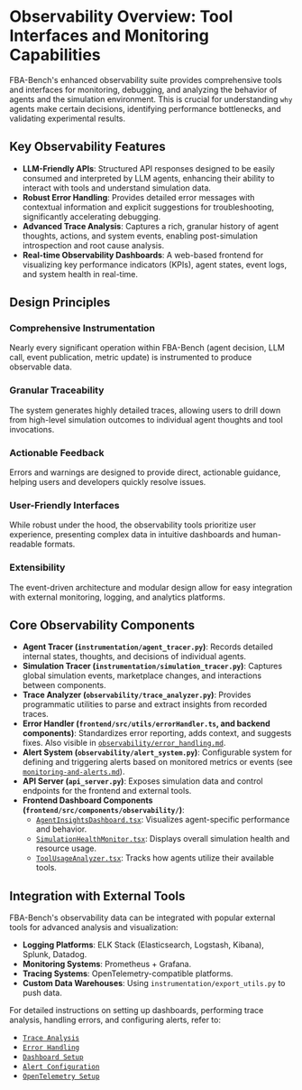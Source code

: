 # Observability Overview: Tool Interfaces and Monitoring Capabilities

FBA-Bench's enhanced observability suite provides comprehensive tools and interfaces for monitoring, debugging, and analyzing the behavior of agents and the simulation environment. This is crucial for understanding `why` agents make certain decisions, identifying performance bottlenecks, and validating experimental results.

## Key Observability Features

-   **LLM-Friendly APIs**: Structured API responses designed to be easily consumed and interpreted by LLM agents, enhancing their ability to interact with tools and understand simulation data.
-   **Robust Error Handling**: Provides detailed error messages with contextual information and explicit suggestions for troubleshooting, significantly accelerating debugging.
-   **Advanced Trace Analysis**: Captures a rich, granular history of agent thoughts, actions, and system events, enabling post-simulation introspection and root cause analysis.
-   **Real-time Observability Dashboards**: A web-based frontend for visualizing key performance indicators (KPIs), agent states, event logs, and system health in real-time.

## Design Principles

### Comprehensive Instrumentation
Nearly every significant operation within FBA-Bench (agent decision, LLM call, event publication, metric update) is instrumented to produce observable data.

### Granular Traceability
The system generates highly detailed traces, allowing users to drill down from high-level simulation outcomes to individual agent thoughts and tool invocations.

### Actionable Feedback
Errors and warnings are designed to provide direct, actionable guidance, helping users and developers quickly resolve issues.

### User-Friendly Interfaces
While robust under the hood, the observability tools prioritize user experience, presenting complex data in intuitive dashboards and human-readable formats.

### Extensibility
The event-driven architecture and modular design allow for easy integration with external monitoring, logging, and analytics platforms.

## Core Observability Components

-   **Agent Tracer (`instrumentation/agent_tracer.py`)**: Records detailed internal states, thoughts, and decisions of individual agents.
-   **Simulation Tracer (`instrumentation/simulation_tracer.py`)**: Captures global simulation events, marketplace changes, and interactions between components.
-   **Trace Analyzer (`observability/trace_analyzer.py`)**: Provides programmatic utilities to parse and extract insights from recorded traces.
-   **Error Handler (`frontend/src/utils/errorHandler.ts`, and backend components)**: Standardizes error reporting, adds context, and suggests fixes. Also visible in [`observability/error_handling.md`](error-handling.md).
-   **Alert System (`observability/alert_system.py`)**: Configurable system for defining and triggering alerts based on monitored metrics or events (see [`monitoring-and-alerts.md`](../infrastructure/monitoring-and-alerts.md)).
-   **API Server (`api_server.py`)**: Exposes simulation data and control endpoints for the frontend and external tools.
-   **Frontend Dashboard Components (`frontend/src/components/observability/`)**:
    -   [`AgentInsightsDashboard.tsx`](frontend/src/components/observability/AgentInsightsDashboard.tsx): Visualizes agent-specific performance and behavior.
    -   [`SimulationHealthMonitor.tsx`](frontend/src/components/observability/SimulationHealthMonitor.tsx): Displays overall simulation health and resource usage.
    -   [`ToolUsageAnalyzer.tsx`](frontend/src/components/observability/ToolUsageAnalyzer.tsx): Tracks how agents utilize their available tools.

## Integration with External Tools

FBA-Bench's observability data can be integrated with popular external tools for advanced analysis and visualization:
-   **Logging Platforms**: ELK Stack (Elasticsearch, Logstash, Kibana), Splunk, Datadog.
-   **Monitoring Systems**: Prometheus + Grafana.
-   **Tracing Systems**: OpenTelemetry-compatible platforms.
-   **Custom Data Warehouses**: Using `instrumentation/export_utils.py` to push data.

For detailed instructions on setting up dashboards, performing trace analysis, handling errors, and configuring alerts, refer to:
-   [`Trace Analysis`](trace-analysis.md)
-   [`Error Handling`](error-handling.md)
-   [`Dashboard Setup`](dashboard-setup.md)
-   [`Alert Configuration`](alert-configuration.md)
-   [`OpenTelemetry Setup`](opentelemetry-setup.md)